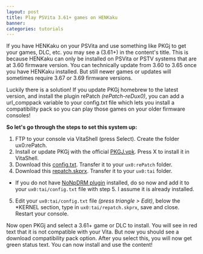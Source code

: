 ```yaml
---
layout: post
title: Play PSVita 3.61+ games on HENKaku
banner: 
categories: tutorials
---
```


If you have HENKaku on your PSVita and use something like PKGj to get your games, DLC, etc. you may see a (3.61+) in the content's title. This is because HENKaku can only be installed on PSVita or PSTV systems that are at 3.60 firmware version. You can technically update from 3.60 to 3.65 once you have HENKaku installed. But still newer games or updates will sometimes require 3.67 or 3.69 firmware versions.

Luckily there is a solution! If you update PKGj homebrew to the latest version, and install the plugin rePatch _(rePatch-reDux0)_, you can add a url_comppack variable to your config.txt file which lets you install a compatibility pack so you can play those games on your older firmware consoles! 

**So let's go through the steps to set this system up:**

1. FTP to your console via VitaShell (press Select). Create the folder ux0:rePatch.
2. Install or update PKGj with the official [PKGJ.vpk](https://github.com/blastrock/pkgj/releases). Press X to install it in VitaShell.
3. Download this [config.txt](https://psvitamod.com/wp-content/uploads/2018/12/config.txt). Transfer it to your `ux0:rePatch` folder.
4. Download this [repatch.skprx](https://github.com/dots-tb/rePatch-reDux0/releases). Transfer it to your `ux0:tai` folder.
* If you do not have [NoNpDRM plugin](https://github.com/TheOfficialFloW/NoNpDrm/releases) installed, do so now and add it to your `ux0:tai/config.txt` file with step 5. I assume it is already installed.
5. Edit your `ux0:tai/config.txt` file _(press triangle > Edit)_, below the *KERNEL section, type in `ux0:tai/repatch.skprx`, save and close. Restart your console.

Now open PKGj and select a 3.61+ game or DLC to install. You will see in red text that it is not compatible with your Vita. But now you should see a download compatibility pack option. After you select this, you will now get green status text. You can now install and use the content!
